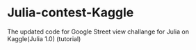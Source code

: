 # Julia-contest-Kaggle
The updated code for Google Street view challange for Julia on Kaggle(Julia 1.0) (tutorial)

